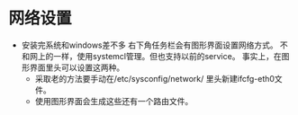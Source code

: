 # 网络设置
 
  * 安装完系统和windows差不多 右下角任务栏会有图形界面设置网络方式。
  不和网上的一样，使用systemcl管理。但也支持以前的service。
  事实上，在图形界面里头可以设置这两种。
    * 采取老的方法要手动在/etc/sysconfig/network/ 里头新建ifcfg-eth0文件。
    * 使用图形界面会生成这些还有一个路由文件。
